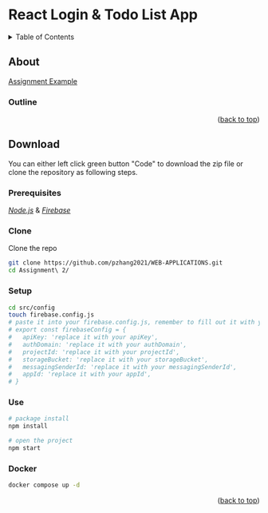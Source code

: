 



# React Login & Todo List App

<div id="top"></div>  
<details>  
  <summary>Table of Contents</summary>  
  <ol>  
    <li>  
      <a href="#about">About</a>  
      <ul>  
        <li><a href="#outline">Outline</a></li>  
      </ul>  
    </li>  
   <li>  
      <a href="#download">Download</a>  
      <ul>  
         <li><a href="#prerequisites">Prerequisites</a></li>  
         <li><a href="#clone">Clone</a></li>  
        <li><a href="#setup">Setup</a></li>
        <li><a href="#use">Use</a></li>
         <li><a href="#docker">Docker</a></li> 
      </ul>  
   </li>  
  </ol>  
</details>  


<!-- ABOUT THE PROJECT -->  
## About
<a href="https://peaceful-jang-3c7065.netlify.app/">Assignment Example</a>
### Outline
<p align="right">(<a href="#top">back to top</a>)</p>

<!-- DOWNLOAD -->  

## Download

You can either left click green button "Code" to download the zip file or clone the repository as following steps.

### Prerequisites

<a href="https://nodejs.org/en/">_Node.js_</a> & <a href="https://firebase.google.com/">_Firebase_</a>

### Clone

Clone the repo

 ```sh 
 git clone https://github.com/pzhang2021/WEB-APPLICATIONS.git  
 cd Assignment\ 2/ 
 ```

### Setup 

```sh
cd src/config
touch firebase.config.js
# paste it into your firebase.config.js, remember to fill out it with your firebase setting
# export const firebaseConfig = {
#   apiKey: 'replace it with your apiKey',
#   authDomain: 'replace it with your authDomain',
#   projectId: 'replace it with your projectId',
#   storageBucket: 'replace it with your storageBucket',
#   messagingSenderId: 'replace it with your messagingSenderId',
#   appId: 'replace it with your appId',
# }
```

### Use

 ```sh 
 # package install
 npm install   
 ```

 ```sh 
 # open the project
 npm start  
 ```

### Docker

```sh
docker compose up -d
```





<p align="right">(<a href="#top">back to top</a>)</p>  



